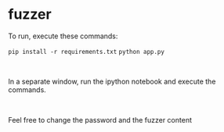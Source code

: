 # fuzzer


To run, execute these commands:


 `pip install -r requirements.txt`
`python app.py`

<br/>

In a separate window, run the ipython notebook and execute the commands.

<br/>

Feel free to change the password and the fuzzer content

